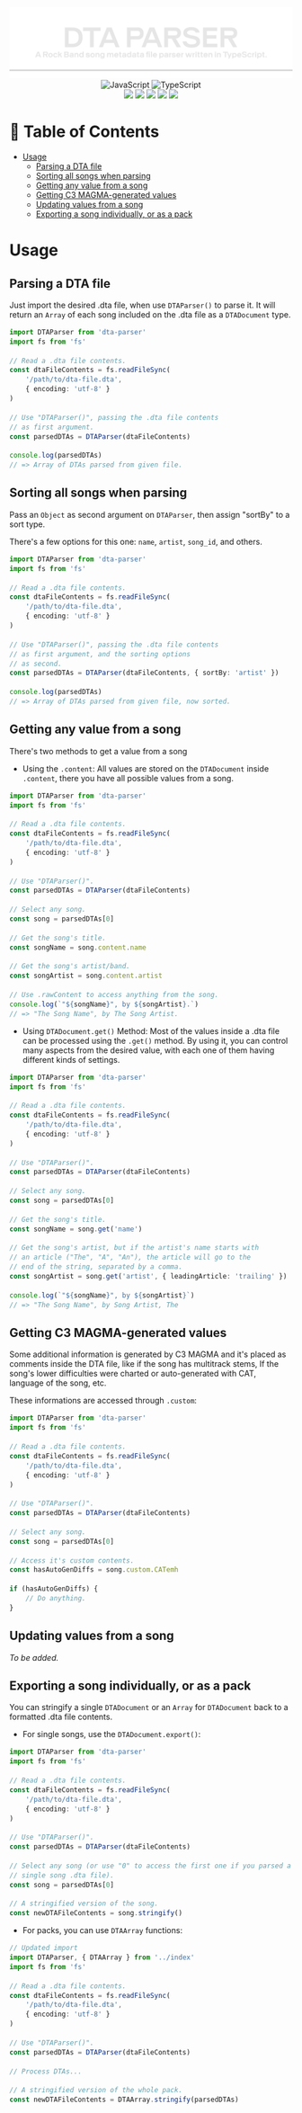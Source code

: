 <div align=center>
<img src='./doc/header.webp' alt='Header'>
</div>

<div align=center>
<img src='https://xesque.rocketseat.dev/platform/tech/javascript.svg' width='24px' title='JavaScript'/> 
<img src='https://xesque.rocketseat.dev/platform/tech/typescript.svg' width='24px' title='TypeScript'/>
</div>

  

<div align=center>
<img src='https://img.shields.io/github/last-commit/ruggeryiury/dta-parser?color=%23DDD&style=for-the-badge' /> <img src='https://img.shields.io/github/repo-size/ruggeryiury/dta-parser?style=for-the-badge' /> <img src='https://img.shields.io/github/issues/ruggeryiury/dta-parser?style=for-the-badge' /> <img src='https://img.shields.io/github/package-json/v/ruggeryiury/dta-parser?style=for-the-badge' /> <img src='https://img.shields.io/github/license/ruggeryiury/dta-parser?style=for-the-badge' />
</div>

  

# 💠 Table of Contents
- [Usage](#-usage)
    - [Parsing a DTA file](#parsing-a-dta-file)
    - [Sorting all songs when parsing](#sorting-all-songs-when-parsing)
    - [Getting any value from a song](#getting-any-value-from-a-song)
    - [Getting C3 MAGMA-generated values](#getting-c3-magma-generated-values)
    - [Updating values from a song](#updating-values-from-a-song)
    - [Exporting a song individually, or as a pack](#exporting-a-song-individually-or-as-a-pack)

# Usage

## Parsing a DTA file
Just import the desired .dta file, when use `DTAParser()` to parse it. It will return an `Array` of each song included on the .dta file as a `DTADocument` type.

```ts
import DTAParser from 'dta-parser'
import fs from 'fs'

// Read a .dta file contents.
const dtaFileContents = fs.readFileSync(
    '/path/to/dta-file.dta',
    { encoding: 'utf-8' }
)

// Use "DTAParser()", passing the .dta file contents
// as first argument.
const parsedDTAs = DTAParser(dtaFileContents)

console.log(parsedDTAs)
// => Array of DTAs parsed from given file.
```

## Sorting all songs when parsing
Pass an `Object` as second argument on `DTAParser`, then assign "sortBy" to a sort type.

There's a few options for this one: `name`, `artist`, `song_id`, and others.

```ts
import DTAParser from 'dta-parser'
import fs from 'fs'

// Read a .dta file contents.
const dtaFileContents = fs.readFileSync(
    '/path/to/dta-file.dta',
    { encoding: 'utf-8' }
)

// Use "DTAParser()", passing the .dta file contents
// as first argument, and the sorting options 
// as second.
const parsedDTAs = DTAParser(dtaFileContents, { sortBy: 'artist' })

console.log(parsedDTAs)
// => Array of DTAs parsed from given file, now sorted.
```

## Getting any value from a song
There's two methods to get a value from a song
- Using the `.content`: All values are stored on the `DTADocument` inside `.content`, there you have all possible values from a song.

```ts
import DTAParser from 'dta-parser'
import fs from 'fs'

// Read a .dta file contents.
const dtaFileContents = fs.readFileSync(
    '/path/to/dta-file.dta',
    { encoding: 'utf-8' }
)

// Use "DTAParser()".
const parsedDTAs = DTAParser(dtaFileContents)

// Select any song.
const song = parsedDTAs[0]

// Get the song's title.
const songName = song.content.name

// Get the song's artist/band.
const songArtist = song.content.artist

// Use .rawContent to access anything from the song.
console.log(`"${songName}", by ${songArtist}.`)
// => "The Song Name", by The Song Artist.
```

- Using `DTADocument.get()` Method: Most of the values inside a .dta file can be processed using the `.get()` method. By using it, you can control many aspects from the desired value, with each one of them having different kinds of settings.

```ts
import DTAParser from 'dta-parser'
import fs from 'fs'

// Read a .dta file contents.
const dtaFileContents = fs.readFileSync(
    '/path/to/dta-file.dta',
    { encoding: 'utf-8' }
)

// Use "DTAParser()".
const parsedDTAs = DTAParser(dtaFileContents)

// Select any song.
const song = parsedDTAs[0]

// Get the song's title.
const songName = song.get('name')

// Get the song's artist, but if the artist's name starts with
// an article ("The", "A", "An"), the article will go to the
// end of the string, separated by a comma.
const songArtist = song.get('artist', { leadingArticle: 'trailing' })

console.log(`"${songName}", by ${songArtist}`)
// => "The Song Name", by Song Artist, The
```

## Getting C3 MAGMA-generated values

Some additional information is generated by C3 MAGMA and it's placed as comments inside the DTA file, like if the song has multitrack stems, If the song's lower difficulties were charted or auto-generated with CAT, language of the song, etc.

These informations are accessed through `.custom`:

```ts
import DTAParser from 'dta-parser'
import fs from 'fs'

// Read a .dta file contents.
const dtaFileContents = fs.readFileSync(
    '/path/to/dta-file.dta',
    { encoding: 'utf-8' }
)

// Use "DTAParser()".
const parsedDTAs = DTAParser(dtaFileContents)

// Select any song.
const song = parsedDTAs[0]

// Access it's custom contents.
const hasAutoGenDiffs = song.custom.CATemh

if (hasAutoGenDiffs) {
    // Do anything.
}
```

## Updating values from a song
_To be added._
## Exporting a song individually, or as a pack
You can stringify a single `DTADocument` or an `Array` for `DTADocument` back to a formatted .dta file contents.

- For single songs, use the `DTADocument.export()`:
```ts
import DTAParser from 'dta-parser'
import fs from 'fs'

// Read a .dta file contents.
const dtaFileContents = fs.readFileSync(
    '/path/to/dta-file.dta',
    { encoding: 'utf-8' }
)

// Use "DTAParser()".
const parsedDTAs = DTAParser(dtaFileContents)

// Select any song (or use "0" to access the first one if you parsed a
// single song .dta file).
const song = parsedDTAs[0]

// A stringified version of the song.
const newDTAFileContents = song.stringify()
```

- For packs, you can use `DTAArray` functions:
```ts
// Updated import
import DTAParser, { DTAArray } from '../index'
import fs from 'fs'

// Read a .dta file contents.
const dtaFileContents = fs.readFileSync(
    '/path/to/dta-file.dta',
    { encoding: 'utf-8' }
)

// Use "DTAParser()".
const parsedDTAs = DTAParser(dtaFileContents)

// Process DTAs...

// A stringified version of the whole pack.
const newDTAFileContents = DTAArray.stringify(parsedDTAs)
```

